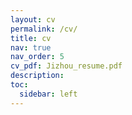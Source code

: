 ```yaml
---
layout: cv
permalink: /cv/
title: cv
nav: true
nav_order: 5
cv_pdf: Jizhou_resume.pdf
description: 
toc:
  sidebar: left
---
```

